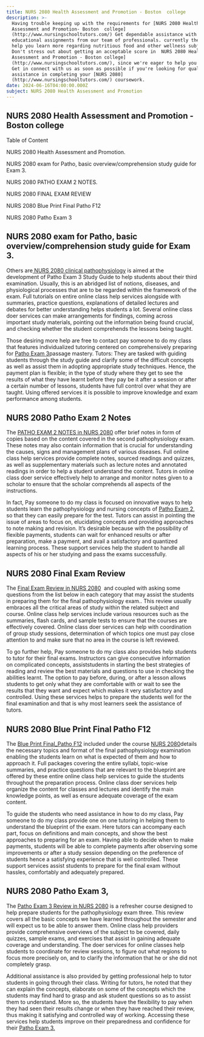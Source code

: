 ```yaml
---
title: NURS 2080 Health Assessment and Promotion - Boston  college
description: >-
  Having trouble keeping up with the requirements for [NURS 2080 Health
  Assessment and Promotion- Boston  college]
  (http://www.nursingschooltutors.com/) Get dependable assistance with your
  educational assignments from our team of professionals. currently there to
  help you learn more regarding nutritious food and other wellness subjects.
  Don't stress out about getting an acceptable score in  NURS 2080 Health
  Assessment and Promotion - Boston college]
  (http://www.nursingschooltutors.com/), since we're eager to help you flourish.
  Get in connect with us as soon as possible if you're looking for qualified
  assistance in completing your [NURS 2080]
  (http://www.nursingschooltutors.com/) coursework.
date: 2024-06-16T04:00:00.000Z
subject: NURS 2080 Health Assessment and Promotion
---
```


## **NURS 2080 Health Assessment and Promotion - Boston  college**

Table of Content

NURS 2080 Health Assessment and Promotion.

NURS 2080 exam for Patho, basic overview/comprehension study guide for Exam 3.

NURS 2080 PATHO EXAM 2 NOTES.

NURS 2080 FINAL EXAM REVIEW

NURS 2080 Blue Print Final Patho F12

NURS 2080 Patho Exam 3

## **NURS 2080 exam for Patho, basic overview/comprehension study guide for Exam 3.**

Others are[ NURS 2080 clinical pathophysiology](https://www.bc.edu/bc-web/schools/cson.html) is aimed at the
development of Patho Exam 3 Study Guide to help students about their third
examination. Usually, this is an abridged list of notions, diseases, and
physiological processes that are to be regarded within the framework of the
exam. Full tutorials on entire online class help services alongside with
summaries, practice questions, explanations of detailed lectures and debates
for better understanding helps students a lot. Several online class doer
services can make arrangements for findings, coming across important study
materials, pointing out the information being found crucial, and checking
whether the student comprehends the lessons being taught.

Those desiring more help are free to contact pay someone to do my class that features individualized tutoring
centered on comprehensively preparing for [Patho Exam 3](https://www.bc.edu/bc-web/schools/cson.html)passage mastery. Tutors: They are tasked with guiding students through the study guide and clarify some of the difficult concepts as well as assist them
in adopting appropriate study techniques. Hence, the payment plan is flexible;
in the type of study where they get to see the results of what they have learnt
before they pay be it after a session or after a certain number of lessons,
students have full control over what they are taught. Using offered services it
is possible to improve knowledge and exam performance among students.

## NURS 2080 Patho Exam 2 Notes

The [PATHO EXAM 2 NOTES in NURS 2080](https://www.bc.edu/bc-web/schools/cson.html) offer brief notes in form of
copies based on the content covered in the second pathophysiology exam. These
notes may also contain information that is crucial for understanding the
causes, signs and management plans of various diseases. Full online class help
services provide complete notes, sourced readings and quizzes, as well as
supplementary materials such as lecture notes and annotated readings in order
to help a student understand the content. Tutors in online class doer service
effectively help to arrange and monitor notes given to a scholar to ensure that
the scholar comprehends all aspects of the instructions.

In fact, Pay someone to do my class is focused on innovative ways to help students learn the pathophysiology and
nursing concepts of [Patho Exam 2,](https://www.bc.edu/bc-web/schools/cson.html) so that they can easily prepare for
the test. Tutors can assist in pointing the issue of areas to focus on,
elucidating concepts and providing approaches to note making and revision. It’s
desirable because with the possibility of flexible payments, students can wait
for enhanced results or after preparation, make a payment, and avail a
satisfactory and quantized learning process. These support services help the
student to handle all aspects of his or her studying and pass the exams
successfully.

## NURS 2080 Final Exam Review

The [Final Exam Review in NURS 2080](https://www.bc.edu/bc-web/schools/cson.html)  and coupled with asking some questions from
the list below in each category that may assist the students in preparing them
for the final pathophysiology exam.. This review usually embraces all the
critical areas of study within the related subject and course. Online class
help services include various resources such as the summaries, flash cards, and
sample tests to ensure that the courses are effectively covered. Online class
doer services can help with coordination of group study sessions, determination
of which topics one must pay close attention to and make sure that no area in
the course is left reviewed.

To go further help, Pay someone to do my class also provides help students to tutor for their final exams.
Instructors can give consecutive information on complicated concepts, assiststudents in starting the best strategies of reading and review the best materials and questions to use in checking the abilities learnt. The option to
pay before, during, or after a lesson allows students to get only what they are comfortable with or wait to see the results that they want and expect which makes it very satisfactory and controlled. Using these services helps to
prepare the students well for the final examination and that is why most learners seek the assistance of tutors.

## **NURS 2080 Blue Print Final Patho F12**

The [Blue Print Final\_Patho F12](https://www.bc.edu/bc-web/schools/cson.html) included under the course [NURS 2080](https://www.bc.edu/bc-web/schools/cson.html)details the necessary topics and format of the final pathophysiology examination enabling the students learn on what is expected of them and how to
approach it. Full packages covering the entire syllabi, topic-wise summaries,
and practice questions that are relevant to the blueprint are offered by these
entire online class help services to guide the students throughout the
preparation process. Online class doer services help organize the content for
classes and lectures and identify the main knowledge points, as well as ensure
adequate coverage of the exam content.

To guide the students who need assistance in how to do my class, Pay someone to do my class provide one on one
tutoring in helping them to understand the blueprint of the exam. Here tutors
can accompany each part, focus on definitions and main concepts, and show the
best approaches to preparing for an exam. Having able to decide when to make
payments, students will be able to complete payments after observing some
improvements or after a study session depending on the preference of students
hence a satisfying experience that is well controlled. These support services
assist students to prepare for the final exam without hassles, comfortably and
adequately prepared.

## **NURS 2080 Patho Exam 3,**

The [Patho Exam 3 Review in NURS 2080](https://www.bc.edu/bc-web/schools/cson.html) is a refresher course
designed to help prepare students for the pathophysiology exam three. This
review covers all the basic concepts we have learned throughout the semester
and will expect us to be able to answer them. Online class help providers provide
comprehensive overviews of the subject to be covered, daily quizzes, sample
exams, and exercises that assist in gaining adequate coverage and
understanding. The doer services for online classes help students to coordinate
for review sessions, to figure out what regions to focus more precisely on, and
to clarify the information that he or she did not completely grasp.

Additional assistance is also provided
by getting professional help to tutor students in going through their class.
Writing for tutors, he noted that they can explain the concepts, elaborate on
some of the concepts which the students may find hard to grasp and ask student
questions so as to assist them to understand. More so, the students have the
flexibility to pay when they had seen their results change or when they have
reached their review, thus making it satisfying and controlled way of working.
Accessing these services help students improve on their preparedness and
confidence for their [Patho Exam 3.](https://www.bc.edu/bc-web/schools/cson.html)
